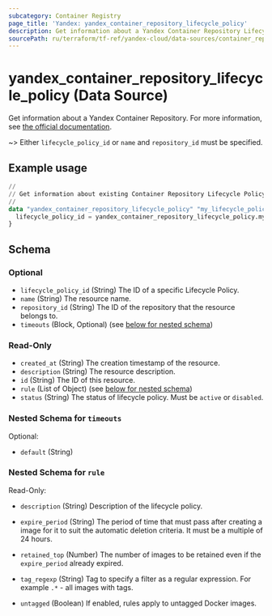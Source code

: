 ```yaml
---
subcategory: Container Registry
page_title: 'Yandex: yandex_container_repository_lifecycle_policy'
description: Get information about a Yandex Container Repository Lifecycle Policy.
sourcePath: ru/terraform/tf-ref/yandex-cloud/data-sources/container_repository_lifecycle_policy.md
---
```


# yandex_container_repository_lifecycle_policy (Data Source)

Get information about a Yandex Container Repository. For more information, see [the official documentation](https://yandex.cloud/docs/container-registry/concepts/lifecycle-policy).

~> Either `lifecycle_policy_id` or `name` and `repository_id` must be specified.

## Example usage

```terraform
//
// Get information about existing Container Repository Lifecycle Policy.
//
data "yandex_container_repository_lifecycle_policy" "my_lifecycle_policy_by_id" {
  lifecycle_policy_id = yandex_container_repository_lifecycle_policy.my_lifecycle_policy.id
}
```

<!-- schema generated by tfplugindocs -->
## Schema

### Optional

- `lifecycle_policy_id` (String) The ID of a specific Lifecycle Policy.
- `name` (String) The resource name.
- `repository_id` (String) The ID of the repository that the resource belongs to.
- `timeouts` (Block, Optional) (see [below for nested schema](#nestedblock--timeouts))

### Read-Only

- `created_at` (String) The creation timestamp of the resource.
- `description` (String) The resource description.
- `id` (String) The ID of this resource.
- `rule` (List of Object) (see [below for nested schema](#nestedatt--rule))
- `status` (String) The status of lifecycle policy. Must be `active` or `disabled`.

<a id="nestedblock--timeouts"></a>
### Nested Schema for `timeouts`

Optional:

- `default` (String)


<a id="nestedatt--rule"></a>
### Nested Schema for `rule`

Read-Only:

- `description` (String) Description of the lifecycle policy.

- `expire_period` (String) The period of time that must pass after creating a image for it to suit the automatic deletion criteria. It must be a multiple of 24 hours.

- `retained_top` (Number) The number of images to be retained even if the `expire_period` already expired.

- `tag_regexp` (String) Tag to specify a filter as a regular expression. For example `.*` - all images with tags.

- `untagged` (Boolean) If enabled, rules apply to untagged Docker images.

